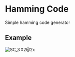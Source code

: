 # Hamming Code
Simple hamming code generator

## Example
![SC_3 02@2x](https://github.com/kyohmin/HammingCode/assets/71572502/bc2f3940-4d39-4dbe-81c3-d619365850f2)
